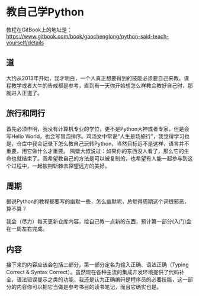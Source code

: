 # 教自己学Python
 教程在GitBook上的地址是：https://www.gitbook.com/book/gaochenglong/python-said-teach-yourself/details
## 道
 大约从2013年开始，我才明白，一个人真正想要得到的技能必须要自己来教。课程教学或者大牛的告戒都是参考，直到有一天你开始想怎么样教会教好自己时，那就进入正道了。
## 旅行和同行
 首先必须申明，我没有计算机专业的学位，更不是Python大神或者专家，但是会写Hello World，也会写冒泡排序。鸡汤文中常说“人生是场旅行”，我觉得学习也是，仓库中我会记录下怎么教自己玩转Python，当然目标远不是这样，语言并不重要，用它做什么才重要。
 隔壁大叔说过：如果你的东西没人看了，那么它的生命也就结束了。我希望教自己的方法是可以被复制的，也希望有人能一起参与到这个过程中，一起披荆斩棘去探望远方的美好。

## 周期
 据说Python的教程都要写的幽默一些，怎么幽默呢，总觉得周期这个词很邪恶，算不算？

我会（尽力）每天更新仓库内容，给自己教一点新的东西，预计第一部分(入门)会在一周左右完成。

## 内容
 接下来的内容应该会包括三部分，第一部分定名为输入正确、语法正确（Typing Correct & Syntax Correct）。虽然现在各种主流的集成开发环境提供了代码补全，语法错误提示之类的功能，我还是认为正确编码是程序员的必要技能，这一部分的内容你可以把它当做是参考书目的读书笔记，而且它确实也是。

